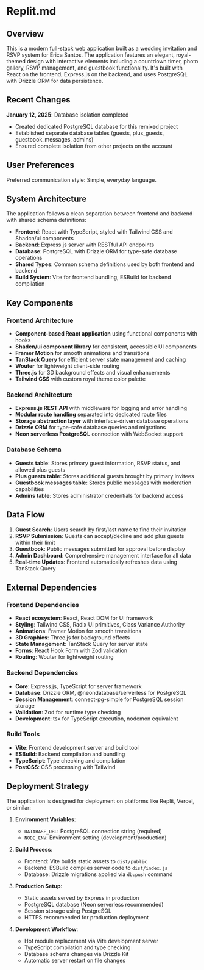 # Replit.md

## Overview

This is a modern full-stack web application built as a wedding invitation and RSVP system for Erica Santos. The application features an elegant, royal-themed design with interactive elements including a countdown timer, photo gallery, RSVP management, and guestbook functionality. It's built with React on the frontend, Express.js on the backend, and uses PostgreSQL with Drizzle ORM for data persistence.

## Recent Changes

**January 12, 2025**: Database isolation completed
- Created dedicated PostgreSQL database for this remixed project
- Established separate database tables (guests, plus_guests, guestbook_messages, admins)
- Ensured complete isolation from other projects on the account

## User Preferences

Preferred communication style: Simple, everyday language.

## System Architecture

The application follows a clean separation between frontend and backend with shared schema definitions:

- **Frontend**: React with TypeScript, styled with Tailwind CSS and Shadcn/ui components
- **Backend**: Express.js server with RESTful API endpoints
- **Database**: PostgreSQL with Drizzle ORM for type-safe database operations
- **Shared Types**: Common schema definitions used by both frontend and backend
- **Build System**: Vite for frontend bundling, ESBuild for backend compilation

## Key Components

### Frontend Architecture
- **Component-based React application** using functional components with hooks
- **Shadcn/ui component library** for consistent, accessible UI components
- **Framer Motion** for smooth animations and transitions
- **TanStack Query** for efficient server state management and caching
- **Wouter** for lightweight client-side routing
- **Three.js** for 3D background effects and visual enhancements
- **Tailwind CSS** with custom royal theme color palette

### Backend Architecture
- **Express.js REST API** with middleware for logging and error handling
- **Modular route handling** separated into dedicated route files
- **Storage abstraction layer** with interface-driven database operations
- **Drizzle ORM** for type-safe database queries and migrations
- **Neon serverless PostgreSQL** connection with WebSocket support

### Database Schema
- **Guests table**: Stores primary guest information, RSVP status, and allowed plus guests
- **Plus guests table**: Stores additional guests brought by primary invitees
- **Guestbook messages table**: Stores public messages with moderation capabilities
- **Admins table**: Stores administrator credentials for backend access

## Data Flow

1. **Guest Search**: Users search by first/last name to find their invitation
2. **RSVP Submission**: Guests can accept/decline and add plus guests within their limit
3. **Guestbook**: Public messages submitted for approval before display
4. **Admin Dashboard**: Comprehensive management interface for all data
5. **Real-time Updates**: Frontend automatically refreshes data using TanStack Query

## External Dependencies

### Frontend Dependencies
- **React ecosystem**: React, React DOM for UI framework
- **Styling**: Tailwind CSS, Radix UI primitives, Class Variance Authority
- **Animations**: Framer Motion for smooth transitions
- **3D Graphics**: Three.js for background effects
- **State Management**: TanStack Query for server state
- **Forms**: React Hook Form with Zod validation
- **Routing**: Wouter for lightweight routing

### Backend Dependencies
- **Core**: Express.js, TypeScript for server framework
- **Database**: Drizzle ORM, @neondatabase/serverless for PostgreSQL
- **Session Management**: connect-pg-simple for PostgreSQL session storage
- **Validation**: Zod for runtime type checking
- **Development**: tsx for TypeScript execution, nodemon equivalent

### Build Tools
- **Vite**: Frontend development server and build tool
- **ESBuild**: Backend compilation and bundling
- **TypeScript**: Type checking and compilation
- **PostCSS**: CSS processing with Tailwind

## Deployment Strategy

The application is designed for deployment on platforms like Replit, Vercel, or similar:

1. **Environment Variables**: 
   - `DATABASE_URL`: PostgreSQL connection string (required)
   - `NODE_ENV`: Environment setting (development/production)

2. **Build Process**:
   - Frontend: Vite builds static assets to `dist/public`
   - Backend: ESBuild compiles server code to `dist/index.js`
   - Database: Drizzle migrations applied via `db:push` command

3. **Production Setup**:
   - Static assets served by Express in production
   - PostgreSQL database (Neon serverless recommended)
   - Session storage using PostgreSQL
   - HTTPS recommended for production deployment

4. **Development Workflow**:
   - Hot module replacement via Vite development server
   - TypeScript compilation and type checking
   - Database schema changes via Drizzle Kit
   - Automatic server restart on file changes